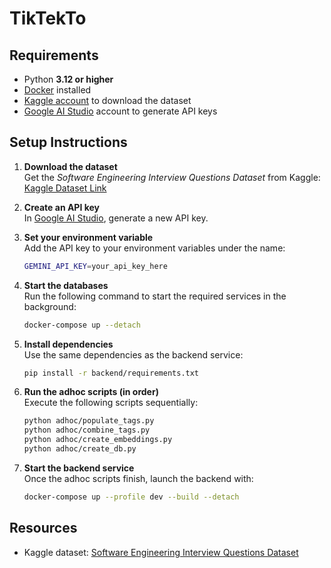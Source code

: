 # TikTekTo

## Requirements
- Python **3.12 or higher**
- [Docker](https://docs.docker.com/get-docker/) installed
- [Kaggle account](https://www.kaggle.com/) to download the dataset
- [Google AI Studio](https://aistudio.google.com/) account to generate API keys

## Setup Instructions

1. **Download the dataset**  
   Get the *Software Engineering Interview Questions Dataset* from Kaggle:  
   [Kaggle Dataset Link](https://www.kaggle.com/datasets/syedmharis/software-engineering-interview-questions-dataset)

2. **Create an API key**  
   In [Google AI Studio](https://aistudio.google.com/), generate a new API key.

3. **Set your environment variable**  
   Add the API key to your environment variables under the name:
   ```bash
   GEMINI_API_KEY=your_api_key_here
   ```

4. **Start the databases**  
   Run the following command to start the required services in the background:
   ```bash
   docker-compose up --detach
   ```

5. **Install dependencies**  
   Use the same dependencies as the backend service:
   ```bash
   pip install -r backend/requirements.txt
   ```

6. **Run the adhoc scripts (in order)**  
   Execute the following scripts sequentially:
   ```bash
   python adhoc/populate_tags.py
   python adhoc/combine_tags.py
   python adhoc/create_embeddings.py
   python adhoc/create_db.py
   ```

7. **Start the backend service**  
   Once the adhoc scripts finish, launch the backend with:
   ```bash
   docker-compose up --profile dev --build --detach
   ```

## Resources
- Kaggle dataset: [Software Engineering Interview Questions Dataset](https://www.kaggle.com/datasets/syedmharis/software-engineering-interview-questions-dataset)
